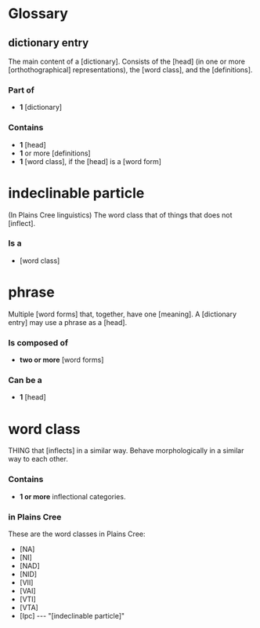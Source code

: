 Glossary
========

dictionary entry
----------------

The main content of a [dictionary]. Consists of the [head] (in one or
more [orthothographical] representations), the [word class], and the
[definitions].

### Part of

 * **1** [dictionary]

### Contains

 * **1** [head]
 * **1** or more [definitions]
 * **1** [word class], if the [head] is a [word form]


indeclinable particle
=====================

(In Plains Cree linguistics) The word class that of things that does not [inflect].

### Is a

 * [word class]


phrase
======

Multiple [word forms] that, together, have one [meaning]. A [dictionary
entry] may use a phrase as a [head].

### Is composed of

 * **two or more** [word forms]


### Can be a

 * **1** [head]


word class
==========

THING that [inflects] in a similar way. Behave morphologically in
a similar way to each other.

### Contains

 * **1 or more** inflectional categories.

### in Plains Cree

These are the word classes in Plains Cree:

 * [NA]
 * [NI]
 * [NAD]
 * [NID]
 * [VII]
 * [VAI]
 * [VTI]
 * [VTA]
 * [Ipc] --- "[indeclinable particle]"
